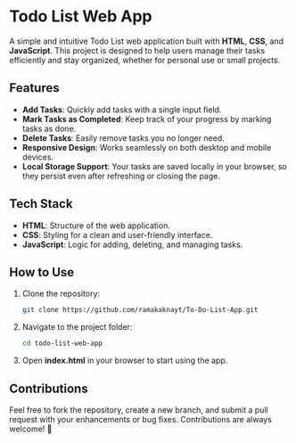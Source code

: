 # Todo List Web App

A simple and intuitive Todo List web application built with **HTML**, **CSS**, and **JavaScript**. This project is designed to help users manage their tasks efficiently and stay organized, whether for personal use or small projects.

## Features
- **Add Tasks**: Quickly add tasks with a single input field.
- **Mark Tasks as Completed**: Keep track of your progress by marking tasks as done.
- **Delete Tasks**: Easily remove tasks you no longer need.
- **Responsive Design**: Works seamlessly on both desktop and mobile devices.
- **Local Storage Support**: Your tasks are saved locally in your browser, so they persist even after refreshing or closing the page.

## Tech Stack
- **HTML**: Structure of the web application.
- **CSS**: Styling for a clean and user-friendly interface.
- **JavaScript**: Logic for adding, deleting, and managing tasks.

## How to Use
1. Clone the repository:
   ```bash
   git clone https://github.com/ramakaknayt/To-Do-List-App.git
2. Navigate to the project folder:
      ```bash
   cd todo-list-web-app
3. Open **index.html** in your browser to start using the app.

## Contributions
Feel free to fork the repository, create a new branch, and submit a pull request with your enhancements or bug fixes. Contributions are always welcome! 🎉
